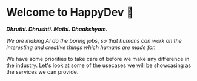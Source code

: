 # Welcome to HappyDev 🙌
__*Dhruthi. Dhrushti. Mathi. Dhaakshyam.*__

*We are making AI do the boring jobs, so that humans can work on the interesting and creative things which humans are made for.*

We have some priorities to take care of before we make any difference in the industry. Let's look at some of the usecases we will be showcasing as the services we can provide.

<!--

**Here are some ideas to get you started:**

🙋‍♀️ A short introduction - what is your organization all about?
🌈 Contribution guidelines - how can the community get involved?
👩‍💻 Useful resources - where can the community find your docs? Is there anything else the community should know?
🍿 Fun facts - what does your team eat for breakfast?
🧙 Remember, you can do mighty things with the power of [Markdown](https://docs.github.com/github/writing-on-github/getting-started-with-writing-and-formatting-on-github/basic-writing-and-formatting-syntax)
-->
